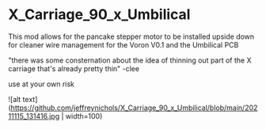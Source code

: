 # X_Carriage_90_x_Umbilical
This mod allows for the pancake stepper motor to be installed upside down for cleaner wire management for the Voron V0.1 and the Umbilical PCB

"there was some consternation about the idea of thinning out part of the X carriage that's already pretty thin" -clee

use at your own risk

![alt text](https://github.com/jeffreynichols/X_Carriage_90_x_Umbilical/blob/main/20211115_131416.jpg | width=100)
